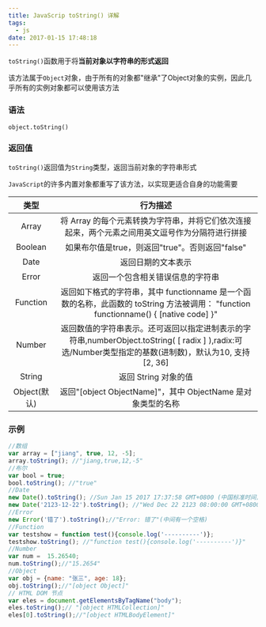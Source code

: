```yaml
---
title: JavaScrip toString() 详解
tags:
  - js
date: 2017-01-15 17:48:18
---
```



`toString()`函数用于将**当前对象以字符串的形式返回**

该方法属于`Object`对象，由于所有的对象都"继承"了Object对象的实例，因此几乎所有的实例对象都可以使用该方法

<!--more-->

### 语法

```
object.toString()
```

### 返回值

`toString()`返回值为`String`类型，返回当前对象的字符串形式

`JavaScript`的许多内置对象都重写了该方法，以实现更适合自身的功能需要

|类型|行为描述|
|:--:|:----:|
|Array|将 Array 的每个元素转换为字符串，并将它们依次连接起来，两个元素之间用英文逗号作为分隔符进行拼接|
|Boolean|如果布尔值是true，则返回"true"。否则返回"false"|
|Date|返回日期的文本表示|
|Error|返回一个包含相关错误信息的字符串|
|Function|返回如下格式的字符串，其中 functionname 是一个函数的名称，此函数的 toString 方法被调用： "function functionname() { [native code] }"|
|Number|返回数值的字符串表示。还可返回以指定进制表示的字符串,numberObject.toString( [ radix ] ),radix:可选/Number类型指定的基数(进制数)，默认为10, 支持[2, 36]|
|String|返回 String 对象的值|
|Object(默认)|返回"[object ObjectName]"，其中 ObjectName 是对象类型的名称|

### 示例

```js
//数组
var array = ["jiang", true, 12, -5];
array.toString(); //"jiang,true,12,-5"
//布尔
var bool = true;
bool.toString(); //"true"
//Date
new Date().toString(); //Sun Jan 15 2017 17:37:58 GMT+0800 (中国标准时间)"
new Date('2123-12-22').toString(); //"Wed Dec 22 2123 08:00:00 GMT+0800 (中国标准时间)"
//Error
new Error('错了').toString();//"Error: 错了"(中间有一个空格)
//Function
var testshow = function test(){console.log('----------')};
testshow.toString(); //"function test(){console.log('----------')}"
//Number
var num =  15.26540;
num.toString();//"15.2654"
//Object
var obj = {name: "张三", age: 18};
obj.toString();//"[object Object]"
// HTML DOM 节点
var eles = document.getElementsByTagName("body");
eles.toString();// "[object HTMLCollection]"
eles[0].toString();//"[object HTMLBodyElement]"
```